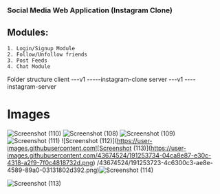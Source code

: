 ### Social Media Web Application (Instagram Clone)

## Modules:

    1. Login/Signup Module
    2. Follow/Unfollow friends
    3. Post Feeds
    4. Chat Module

Folder structure
client
---v1
-----instagram-clone
server
---v1
----instagram-server
# Images
![Screenshot (110)](https://user-images.githubusercontent.com/43674524/191253644-6e2066c5-9ca3-427e-8810-13ee695ca014.png)
![Screenshot (108)](https://user-images.githubusercontent.com/43674524/191253672-56492b50-72b4-4299-a3d2-74495eae0bb3.png)
![Screenshot (109)](https://user-images.githubusercontent.com/43674524/191253688-80cdc5b5-a0fa-4e16-83fd-8e63be1ecb35.png)
![Screenshot (111)](https://user-images.githubusercontent.com/43674524/191253711-9e2cf926-2a64-418c-bc3a-c56dcffaa994.png)
![Screenshot (112)](https://user-images.githubusercontent.com![Screenshot (113)](https://user-images.githubusercontent.com/43674524/191253734-04ca8e87-e30c-4318-a2f9-7f0c4818732d.png)
/43674524/191253723-4c6300c3-ae8e-4589-89a0-03131802d392.png)![Screenshot (114)](https://user-images.githubusercontent.com/43674524/191253796-110e2752-6830-46a5-82d1-2bd494d169af.png)

![Screenshot (113)](https://user-images.githubusercontent.com/43674524/191253884-8c1d00ed-0390-4cb6-8c28-82136795f9be.png)
